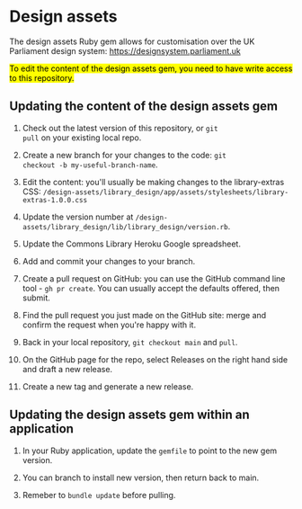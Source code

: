 # Design assets

The design assets Ruby gem allows for customisation over the UK Parliament design system: https://designsystem.parliament.uk

<mark>To edit the content of the design assets gem, you need to have write access to this repository.</mark>


## Updating the content of the design assets gem

1. Check out the latest version of this repository, or <code>git pull</code> on your existing local repo.

2. Create a new branch for your changes to the code: <code>git checkout -b my-useful-branch-name</code>.

3. Edit the content: you'll usually be making changes to the library-extras CSS: <code>/design-assets/library_design/app/assets/stylesheets/library-extras-1.0.0.css</code>

4. Update the version number at <code>/design-assets/library_design/lib/library_design/version.rb</code>.

5. Update the Commons Library Heroku Google spreadsheet.

6. Add and commit your changes to your branch.

7. Create a pull request on GitHub: you can use the GitHub command line tool - <code>gh pr create</code>. You can usually accept the defaults offered, then submit.

8. Find the pull request you just made on the GitHub site: merge and confirm the request when you're happy with it.

9. Back in your local repository, <code>git checkout main</code> and  <code>pull</code>.

10. On the GitHub page for the repo, select Releases on the right hand side and draft a new release.

11. Create a new tag and generate a new release.



## Updating the design assets gem within an application

1. In your Ruby application, update the <code>gemfile</code> to point to the new gem version.

2. You can branch to install new version, then return back to main.

3. Remeber to <code>bundle update</code> before pulling.
